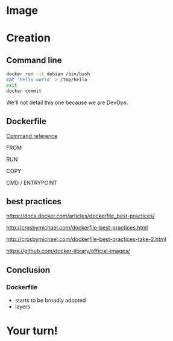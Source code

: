 # Image



# Creation


## Command line

```bash
docker run -it debian /bin/bash
cat 'hello world' > /tmp/hello
exit
docker commit
```


We'll not detail this one because we are DevOps.



## Dockerfile

[Command reference](http://docs.docker.com/reference/builder/)

FROM

RUN

COPY

CMD / ENTRYPOINT


## best practices

https://docs.docker.com/articles/dockerfile_best-practices/

http://crosbymichael.com/dockerfile-best-practices.html

http://crosbymichael.com/dockerfile-best-practices-take-2.html

https://github.com/docker-library/official-images/



## Conclusion


### Dockerfile

+ starts to be broadly adopted
+ layers



# Your turn!
